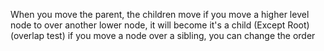 When you move the parent, the children move
if you move a higher level node to  over another lower node, it will become it's a child (Except Root) (overlap test)
if you move a node over a sibling, you can change the order
